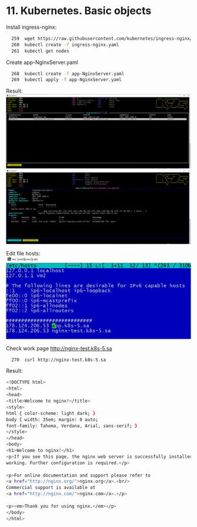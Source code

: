 # 11. Kubernetes. Basic objects

Install ingress-nginx:
```bash
  259  wget https://raw.githubusercontent.com/kubernetes/ingress-nginx/main/deploy/static/provider/baremetal/deploy.yaml -O ingress-nginx.yaml
  260  kubectl create -f ingress-nginx.yaml
  261  kubectl get nodes
```
Сreate app-NginxServer.yaml
```bash
  268  kubectl create -f app-NginxServer.yaml
  269  kubectl apply -f app-NginxServer.yaml
```
Result:
![DZ-11-1](DZ-11-1.png)
![DZ-11-2](DZ-11-2.png)

Edit file hosts:
![DZ-11-3](DZ-11-3.png)

Check work page http://nginx-test.k8s-5.sa
```bash
  270  curl http://nginx-test.k8s-5.sa
```
Result:
```bash
<!DOCTYPE html>
<html>
<head>
<title>Welcome to nginx!</title>
<style>
html { color-scheme: light dark; }
body { width: 35em; margin: 0 auto;
font-family: Tahoma, Verdana, Arial, sans-serif; }
</style>
</head>
<body>
<h1>Welcome to nginx!</h1>
<p>If you see this page, the nginx web server is successfully installed and
working. Further configuration is required.</p>

<p>For online documentation and support please refer to
<a href="http://nginx.org/">nginx.org</a>.<br/>
Commercial support is available at
<a href="http://nginx.com/">nginx.com</a>.</p>

<p><em>Thank you for using nginx.</em></p>
</body>
</html>
```
